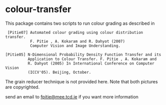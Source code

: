 # colour-transfer

This package contains two scripts to run colour grading as described in

	 [Pitie07] Automated colour grading using colour distribution transfer.
               F. Pitie , A. Kokaram and R. Dahyot (2007)
	           Computer Vision and Image Understanding.
			   
	[Pitie05] N-Dimensional Probability Density Function Transfer and its
	          Application to Colour Transfer. F. Pitie , A. Kokaram and
			  R. Dahyot (2005) In International Conference on Computer Vision
			  (ICCV'05). Beijing, October.

The grain reducer technique is not provided here.
Note that both pictures are copyrighted.

send an email to fpitie@mee.tcd.ie if you want more information
